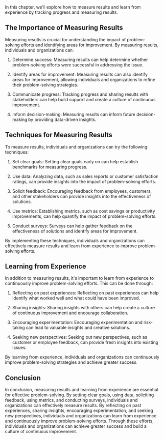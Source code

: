 
In this chapter, we'll explore how to measure results and learn from experience by tracking progress and measuring results.

The Importance of Measuring Results
-----------------------------------

Measuring results is crucial for understanding the impact of problem-solving efforts and identifying areas for improvement. By measuring results, individuals and organizations can:

1. Determine success: Measuring results can help determine whether problem-solving efforts were successful in addressing the issue.

2. Identify areas for improvement: Measuring results can also identify areas for improvement, allowing individuals and organizations to refine their problem-solving strategies.

3. Communicate progress: Tracking progress and sharing results with stakeholders can help build support and create a culture of continuous improvement.

4. Inform decision-making: Measuring results can inform future decision-making by providing data-driven insights.

Techniques for Measuring Results
--------------------------------

To measure results, individuals and organizations can try the following techniques:

1. Set clear goals: Setting clear goals early on can help establish benchmarks for measuring progress.

2. Use data: Analyzing data, such as sales reports or customer satisfaction ratings, can provide insights into the impact of problem-solving efforts.

3. Solicit feedback: Encouraging feedback from employees, customers, and other stakeholders can provide insights into the effectiveness of solutions.

4. Use metrics: Establishing metrics, such as cost savings or productivity improvements, can help quantify the impact of problem-solving efforts.

5. Conduct surveys: Surveys can help gather feedback on the effectiveness of solutions and identify areas for improvement.

By implementing these techniques, individuals and organizations can effectively measure results and learn from experience to improve problem-solving efforts.

Learning from Experience
------------------------

In addition to measuring results, it's important to learn from experience to continuously improve problem-solving efforts. This can be done through:

1. Reflecting on past experiences: Reflecting on past experiences can help identify what worked well and what could have been improved.

2. Sharing insights: Sharing insights with others can help create a culture of continuous improvement and encourage collaboration.

3. Encouraging experimentation: Encouraging experimentation and risk-taking can lead to valuable insights and creative solutions.

4. Seeking new perspectives: Seeking out new perspectives, such as customer or employee feedback, can provide fresh insights into existing issues.

By learning from experience, individuals and organizations can continuously improve problem-solving strategies and achieve greater success.

Conclusion
----------

In conclusion, measuring results and learning from experience are essential for effective problem-solving. By setting clear goals, using data, soliciting feedback, using metrics, and conducting surveys, individuals and organizations can effectively measure results. By reflecting on past experiences, sharing insights, encouraging experimentation, and seeking new perspectives, individuals and organizations can learn from experience and continuously improve problem-solving efforts. Through these efforts, individuals and organizations can achieve greater success and build a culture of continuous improvement.
